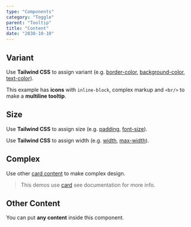 ```yaml
---
type: "Components"
category: "Toggle"
parent: "Tooltip"
title: "Content"
date: "2030-10-10"
---
```


## Variant

Use **Tailwind CSS** to assign variant (e.g. [border-color](https://tailwindcss.com/docs/border-color), [background-color](https://tailwindcss.com/docs/background-color), [text-color](https://tailwindcss.com/docs/text-color)).

This example has **icons** with `inline-block`, complex markup and `<br/>` to make a **multiline tooltip**.

<demo>
  <demoinline src="demos/components/tooltip/variant">
  </demoinline>
</demo>

## Size

Use **Tailwind CSS** to assign size (e.g. [padding](https://tailwindcss.com/docs/padding), [font-size](https://tailwindcss.com/docs/font-size)).

Use **Tailwind CSS** to assign width (e.g. [width](https://tailwindcss.com/docs/width), [max-width](https://tailwindcss.com/docs/max-width)).

<demo>
  <demoinline src="demos/components/tooltip/size">
  </demoinline>
</demo>

## Complex

Use other [card content](/components/card/content) to make complex design.

> This demos use [card](/components/card) see documentation for more info.

<demo>
  <div class="docs_demo_item" data-iframe="xtendui/demos/themes/implementation/tooltip-implementation-v1">
  </div>
</demo>

## Other Content

You can put **any content** inside this component.

<demo>
  <demoinline src="demos/components/tooltip/other-content">
  </demoinline>
</demo>
